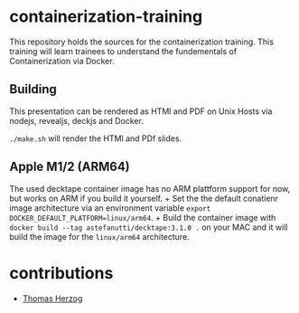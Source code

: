 # containerization-training

This repository holds the sources for the containerization training. 
This training will learn trainees to understand the fundementals of Containerization via Docker.

## Building

This presentation can be rendered as HTMl and PDF on Unix Hosts via nodejs, revealjs, deckjs and Docker.

`./make.sh` will render the HTMl and PDf slides.

## Apple M1/2 (ARM64)

The used decktape container image has no ARM plattform support for now, but works on ARM if you build it yourself. +
Set the the default conatienr image architecture via an environment variable `export DOCKER_DEFAULT_PLATFORM=linux/arm64`. +
Build the container image with `docker build --tag astefanutti/decktape:3.1.0 .` on your MAC and it will build the image for the `linux/arm64` architecture.

# contributions
- [Thomas Herzog](https://github.com/cchet)